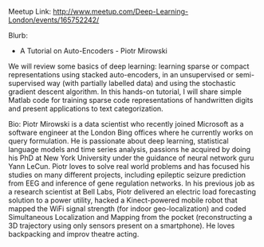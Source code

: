 Meetup Link: http://www.meetup.com/Deep-Learning-London/events/165752242/

Blurb:

* A Tutorial on Auto-Encoders - Piotr Mirowski

We will review some basics of deep learning: learning sparse or compact representations using stacked auto-encoders, in an unsupervised or semi-supervised way (with partially labelled data) and using the stochastic gradient descent algorithm. In this hands-on tutorial, I will share simple Matlab code for training sparse code representations of handwritten digits and present applications to text categorization.

Bio: Piotr Mirowski is a data scientist who recently joined Microsoft as a software engineer at the London Bing offices where he currently works on query formulation. He is passionate about deep learning, statistical language models and time series analysis, passions he acquired by doing his PhD at New York University under the guidance of neural network guru Yann LeCun. Piotr loves to solve real world problems and has focused his studies on many different projects, including epileptic seizure prediction from EEG and inference of gene regulation networks. In his previous job as a research scientist at Bell Labs, Piotr delivered an electric load forecasting solution to a power utility, hacked a Kinect-powered mobile robot that mapped the WiFi signal strength (for indoor geo-localization) and coded Simultaneous Localization and Mapping from the pocket (reconstructing a 3D trajectory using only sensors present on a smartphone). He loves backpacking and improv theatre acting.

